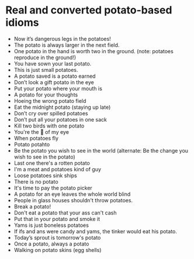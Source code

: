 # Real and converted potato-based idioms

- Now it’s dangerous legs in the potatoes!
- The potato is always larger in the next field.
- One potato in the hand is worth two in the ground. (note: potatoes reproduce in the ground!)
- You have sown your last potato.
- This is just small potatoes.
- A potato saved is a potato earned
- Don’t look a gift potato in the eye
- Put your potato where your mouth is
- A potato for your thoughts
- Hoeing the wrong potato field
- Eat the midnight potato (staying up late)
- Don’t cry over spilled potatoes
- Don’t put all your potatoes in one sack
- Kill two birds with one potato
- You're the 🥔 of my eye
- When potatoes fly
- Potato potahto
- Be the potato you wish to see in the world (alternate: Be the change you wish to see in the potato)
- Last one there's a rotten potato
- I'm a meat and potatoes kind of guy
- Loose potatoes sink ships
- There is no potato
- It's time to pay the potato picker
- A potato for an eye leaves the whole world blind
- People in glass houses shouldn't throw potatoes.
- Break a potato!
- Don't eat a potato that your ass can't cash
- Put that in your potato and smoke it
- Yams is just boneless potatoes
- If ifs and ans were candy and yams, the tinker would eat his potato.
- Today’s sprout is tomorrow's potato
- Once a potato, always a potato
- Walking on potato skins (egg shells)
